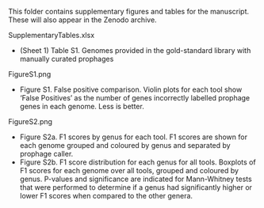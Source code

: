 This folder contains supplementary figures and tables for the manuscript. These will also appear in the Zenodo archive.

SupplementaryTables.xlsx
 - (Sheet 1) Table S1. Genomes provided in the gold-standard library with manually curated prophages

FigureS1.png
 - Figure S1. False positive comparison. Violin plots for each tool show ‘False Positives’ as the number of genes incorrectly labelled prophage genes in each genome. Less is better.

FigureS2.png
 - Figure S2a. F1 scores by genus for each tool. F1 scores are shown for each genome grouped and coloured by genus and separated by prophage caller. 
 - Figure S2b. F1 score distribution for each genus for all tools. Boxplots of F1 scores for each genome over all tools, grouped and coloured by genus. P-values and significance are indicated for Mann-Whitney tests that were performed to determine if a genus had significantly higher or lower F1 scores when compared to the other genera.

